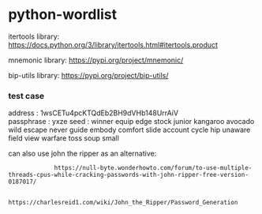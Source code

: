 # python-wordlist

itertools library: https://docs.python.org/3/library/itertools.html#itertools.product

mnemonic library: https://pypi.org/project/mnemonic/

bip-utils library: https://pypi.org/project/bip-utils/


### test case
address : 1wsCETu4pcKTQdEb2BH9dVHb148UrrAiV  
passphrase : yxze
seed : winner equip edge stock junior kangaroo avocado wild escape never guide embody comfort slide account cycle hip unaware field view warfare toss soup small



can also use john the ripper as an alternative: 

                 https://null-byte.wonderhowto.com/forum/to-use-multiple-threads-cpus-while-cracking-passwords-with-john-ripper-free-version-0187017/

                 https://charlesreid1.com/wiki/John_the_Ripper/Password_Generation
